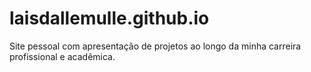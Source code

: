# laisdallemulle.github.io
Site pessoal com apresentação de projetos ao longo da minha carreira profissional e acadêmica.
